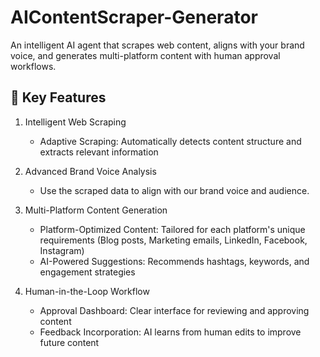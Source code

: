 # AIContentScraper-Generator
An intelligent AI agent that scrapes web content, aligns with your brand voice, and generates multi-platform content with human approval workflows.

## 🌟 Key Features
1. Intelligent Web Scraping
   - Adaptive Scraping: Automatically detects content structure and extracts relevant information

2. Advanced Brand Voice Analysis
   - Use the scraped data to align with our brand voice and audience.

3. Multi-Platform Content Generation
   - Platform-Optimized Content: Tailored for each platform's unique requirements  (Blog posts, Marketing emails, LinkedIn, Facebook, Instagram)
   - AI-Powered Suggestions: Recommends hashtags, keywords, and engagement strategies
  
5. Human-in-the-Loop Workflow
   - Approval Dashboard: Clear interface for reviewing and approving content
   - Feedback Incorporation: AI learns from human edits to improve future content
